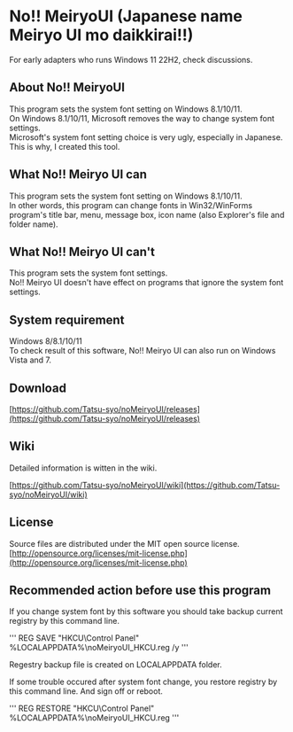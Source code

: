 # No!! MeiryoUI (Japanese name Meiryo UI mo daikkirai!!)

For early adapters who runs Windows 11 22H2, check discussions.

## About No!! MeiryoUI

This program sets the system font setting on Windows 8.1/10/11.  
On Windows 8.1/10/11, Microsoft removes the way to change system font settings.  
Microsoft's system font setting choice is very ugly, especially in Japanese. This is why, I created this tool.  

## What No!! Meiryo UI can

This program sets the system font setting on Windows 8.1/10/11.  
In other words, this program can change fonts in Win32/WinForms program's title bar, menu, message box, icon name (also Explorer's file and folder name).  

## What No!! Meiryo UI can't

This program sets the system font settings.  
No!! Meiryo UI doesn't have effect on programs that ignore the system font settings.  

## System requirement

Windows 8/8.1/10/11  
To check result of this software, No!! Meiryo UI can also run on Windows Vista and 7.

## Download

[https://github.com/Tatsu-syo/noMeiryoUI/releases](https://github.com/Tatsu-syo/noMeiryoUI/releases)

## Wiki

Detailed information is witten in the wiki.

[https://github.com/Tatsu-syo/noMeiryoUI/wiki](https://github.com/Tatsu-syo/noMeiryoUI/wiki)

## License

Source files are distributed under the MIT open source license.  
[http://opensource.org/licenses/mit-license.php](http://opensource.org/licenses/mit-license.php)

## Recommended action before use this program

If you change system font by this software you should take backup current registry by this command line.

'''
REG SAVE "HKCU\Control Panel" %LOCALAPPDATA%\noMeiryoUI_HKCU.reg /y
'''

Regestry backup file is created on LOCALAPPDATA folder.

If some trouble occured after system font change, you restore registry by this command line. And sign off or reboot.

'''
REG RESTORE "HKCU\Control Panel" %LOCALAPPDATA%\noMeiryoUI_HKCU.reg
'''

